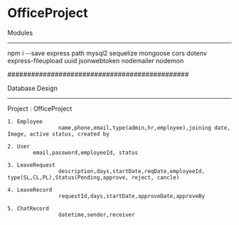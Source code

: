 # OfficeProject

Modules
******************************************
npm i --save express path mysql2 sequelize mongoose cors dotenv express-fileupload uuid jsonwebtoken nodemailer nodemon

##############################################

Database Design
**********************************************

Project : OfficeProject

    1. Employee
                    name,phone,email,type(admin,hr,employee),joining date, Image, active status, created by

    2. User
            email,password,employeeId, status

    3. LeaveRequest
                    description,days,startDate,reqDate,employeeId, type(SL,CL,PL),Status(Pending,approve, reject, cancle)

    4. LeaveRecord
                    requestId,days,startDate,approveDate,approveBy

    5. ChatRecord
                    datetime,sender,receiver